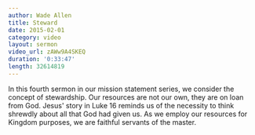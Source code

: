```yaml
---
author: Wade Allen
title: Steward
date: 2015-02-01
category: video
layout: sermon
video_url: zAWw9A4SKEQ
duration: '0:33:47'
length: 32614819
---
```


In this fourth sermon in our mission statement series, we consider the concept of stewardship. Our resources are not our own, they are on loan from God. Jesus' story in Luke 16 reminds us of the necessity to think shrewdly about all that God had given us. As we employ our resources for Kingdom purposes, we are faithful servants of the master.
